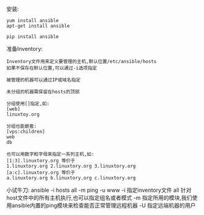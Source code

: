 安装:

	yum install ansible
	apt-get install ansible

	pip install ansible

准备Inventory:

	Inventory文件用来定义要管理的主机,默认位置/etc/ansible/hosts
	如果不保存在默认位置,可以通过-i选项指定

	被管理的机器可以通过IP或域名指定

	未分组的机器需保留在hosts的顶部

	分组使用[]指定,如:
	[web]
	linuxtoy.org
	
	分组也能嵌套:
	[vps:children]
	web
	db

	也可以用数字和字母来指定一系列主机,如:
	[1:3].linuxtory.org 等价于
	1.linuxtory.org 2.linuxtory.org 3.linuxtory.org
	[a:c].linuxtory.org 等价于
	a.linuxtory.org b.linuxtory.org c.linuxtory.org

小试牛刀:
	ansible -i hosts all -m ping -u www
	-i 指定inventory文件
	all 针对host文件中的所有主机执行,也可以指定组名或者模式
	-m 指定所用的模块,我们使用ansible内置的ping模块来检查能否正常管理远程机器
	-U 指定远端机器的用户
